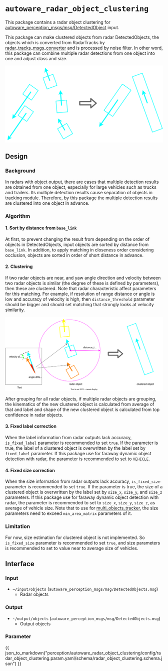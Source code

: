 # `autoware_radar_object_clustering`

This package contains a radar object clustering for [autoware_perception_msgs/msg/DetectedObject](https://github.com/autowarefoundation/autoware_msgs/tree/main/autoware_perception_msgs/msg/DetectedObject.idl) input.

This package can make clustered objects from radar DetectedObjects, the objects which is converted from RadarTracks by [radar_tracks_msgs_converter](https://github.com/autowarefoundation/autoware_universe/tree/main/perception/autoware_radar_tracks_msgs_converter) and is processed by noise filter.
In other word, this package can combine multiple radar detections from one object into one and adjust class and size.

![radar_clustering](docs/radar_clustering.drawio.svg)

## Design

### Background

In radars with object output, there are cases that multiple detection results are obtained from one object, especially for large vehicles such as trucks and trailers.
Its multiple detection results cause separation of objects in tracking module.
Therefore, by this package the multiple detection results are clustered into one object in advance.

### Algorithm

#### 1. Sort by distance from `base_link`

At first, to prevent changing the result from depending on the order of objects in DetectedObjects, input objects are sorted by distance from `base_link`.
In addition, to apply matching in closeness order considering occlusion, objects are sorted in order of short distance in advance.

#### 2. Clustering

If two radar objects are near, and yaw angle direction and velocity between two radar objects is similar (the degree of these is defined by parameters), then these are clustered.
Note that radar characteristic affect parameters for this matching.
For example, if resolution of range distance or angle is low and accuracy of velocity is high, then `distance_threshold` parameter should be bigger and should set matching that strongly looks at velocity similarity.

![clustering](docs/clustering.drawio.svg)

After grouping for all radar objects, if multiple radar objects are grouping, the kinematics of the new clustered object is calculated from average of that and label and shape of the new clustered object is calculated from top confidence in radar objects.

#### 3. Fixed label correction

When the label information from radar outputs lack accuracy, `is_fixed_label` parameter is recommended to set `true`.
If the parameter is true, the label of a clustered object is overwritten by the label set by `fixed_label` parameter.
If this package use for faraway dynamic object detection with radar, the parameter is recommended to set to `VEHICLE`.

#### 4. Fixed size correction

When the size information from radar outputs lack accuracy, `is_fixed_size` parameter is recommended to set `true`.
If the parameter is true, the size of a clustered object is overwritten by the label set by `size_x`, `size_y`, and `size_z` parameters.
If this package use for faraway dynamic object detection with radar, the parameter is recommended to set to
`size_x`, `size_y`, `size_z`, as average of vehicle size.
Note that to use for [multi_objects_tracker](https://github.com/autowarefoundation/autoware_universe/tree/main/perception/autoware_multi_object_tracker), the size parameters need to exceed `min_area_matrix` parameters of it.

### Limitation

For now, size estimation for clustered object is not implemented.
So `is_fixed_size` parameter is recommended to set `true`, and size parameters is recommended to set to value near to average size of vehicles.

## Interface

### Input

- `~/input/objects` (`autoware_perception_msgs/msg/DetectedObjects.msg`)
  - Radar objects

### Output

- `~/output/objects` (`autoware_perception_msgs/msg/DetectedObjects.msg`)
  - Output objects

### Parameter

{{ json_to_markdown("perception/autoware_radar_object_clustering/config/radar_object_clustering.param.yaml/schema/radar_object_clustering.schema.json") }}
